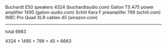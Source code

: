 Buchardt E50 speakers                               4324    (buchardtaudio.com)
Galion TS A75 power amplifier                       1495    (galion-audio.com)
Schiit Kara F preamplifer                            799    (schiit.com)
WBC Pro Quad XLR cables                               45    (amazon.com)
----------------------------------                  -----------------------
total                                               6663


4324 + 1495 + 799 + 45 = 6663
